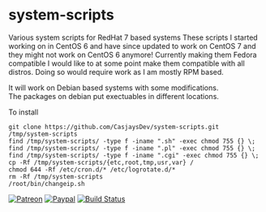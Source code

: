 system-scripts
==============

Various system scripts for RedHat 7 based systems
These scripts I started working on in CentOS 6
and have since updated to work on CentOS 7
and they might not work on CentOS 6 anymore!
Currently making them Fedora compatible
I would like to at some point make them compatible with all distros.
Doing so would require work as I am mostly RPM based.

It will work on Debian based systems with some modifications.  
The packages on debian put exectuables in different locations.  

To install  

```shell
git clone https://github.com/CasjaysDev/system-scripts.git /tmp/system-scripts
find /tmp/system-scripts/ -type f -iname ".sh" -exec chmod 755 {} \;  
find /tmp/system-scripts/ -type f -iname ".pl" -exec chmod 755 {} \;  
find /tmp/system-scripts/ -type f -iname ".cgi" -exec chmod 755 {} \;  
cp -Rf /tmp/system-scripts/{etc,root,tmp,usr,var} /  
chmod 644 -Rf /etc/cron.d/* /etc/logrotate.d/*  
rm -Rf /tmp/system-scripts  
/root/bin/changeip.sh  
```  
  
[![Patreon](https://img.shields.io/badge/patreon-donate-orange.svg)](https://www.patreon.com/casjay)
[![Paypal](https://img.shields.io/badge/Donate-PayPal-green.svg)](https://www.paypal.me/casjaysdev)
[![Build Status](https://travis-ci.org/CasjaysDev/system-scripts.svg?branch=master)](https://travis-ci.org/CasjaysDev/system-scripts)
